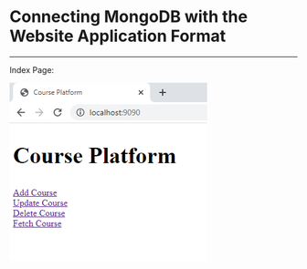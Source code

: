 # Connecting MongoDB with the Website Application Format

---

Index Page:

![Index](/Phase3/ConnectingMongoDB/images/conHome.png)
